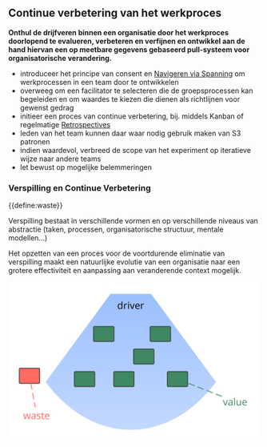 ## Continue verbetering van het werkproces

**Onthul de drijfveren binnen een organisatie door het werkproces doorlopend te evalueren, verbeteren en verfijnen en ontwikkel aan de hand hiervan een op meetbare gegevens gebaseerd pull-systeem voor organisatorische verandering.**

- introduceer het principe van consent en [Navigeren via Spanning](section:navigate-via-tension) om werkprocessen in een team door te ontwikkelen
- overweeg om een facilitator te selecteren die de groepsprocessen kan begeleiden en om waardes te kiezen die dienen als richtlijnen voor gewenst gedrag
- initieer een proces van continue verbetering, bij. middels Kanban of regelmatige [Retrospectives](section:retrospective)
- leden van het team kunnen daar waar nodig gebruik maken van S3 patronen
- indien waardevol, verbreed de scope van het experiment op iteratieve wijze naar andere teams
- let bewust op mogelijke belemmeringen 

### Verspilling en Continue Verbetering

{{define:waste}}

Verspilling bestaat in verschillende vormen en op verschillende niveaus van abstractie (taken, processen, organisatorische structuur, mentale modellen...)

Het opzetten van een proces voor de voortdurende eliminatie van verspilling maakt een natuurlijke evolutie van een organisatie naar een grotere effectiviteit en aanpassing aan veranderende context mogelijk.

![Drivers, waarde en verspilling](img/workflow-and-value/drivers-value-waste.png)